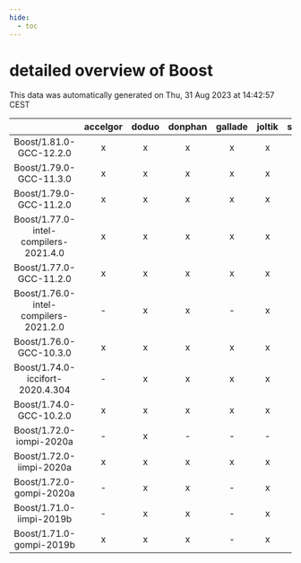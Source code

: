 ```yaml
---
hide:
  - toc
---
```


detailed overview of Boost
==========================


This data was automatically generated on Thu, 31 Aug 2023 at 14:42:57 CEST  

| |accelgor|doduo|donphan|gallade|joltik|skitty|swalot|victini|
| :---: | :---: | :---: | :---: | :---: | :---: | :---: | :---: | :---: |
|Boost/1.81.0-GCC-12.2.0|x|x|x|x|x|x|x|x|
|Boost/1.79.0-GCC-11.3.0|x|x|x|x|x|x|x|x|
|Boost/1.79.0-GCC-11.2.0|x|x|x|x|x|x|x|x|
|Boost/1.77.0-intel-compilers-2021.4.0|x|x|x|x|x|x|x|x|
|Boost/1.77.0-GCC-11.2.0|x|x|x|x|x|x|x|x|
|Boost/1.76.0-intel-compilers-2021.2.0|-|x|x|-|x|x|x|x|
|Boost/1.76.0-GCC-10.3.0|x|x|x|x|x|x|x|x|
|Boost/1.74.0-iccifort-2020.4.304|-|x|x|x|x|x|x|x|
|Boost/1.74.0-GCC-10.2.0|x|x|x|x|x|x|x|x|
|Boost/1.72.0-iompi-2020a|-|x|-|-|-|-|-|-|
|Boost/1.72.0-iimpi-2020a|x|x|x|x|x|x|x|x|
|Boost/1.72.0-gompi-2020a|-|x|x|-|x|x|x|x|
|Boost/1.71.0-iimpi-2019b|-|x|x|-|x|x|-|x|
|Boost/1.71.0-gompi-2019b|x|x|x|-|x|x|x|x|
